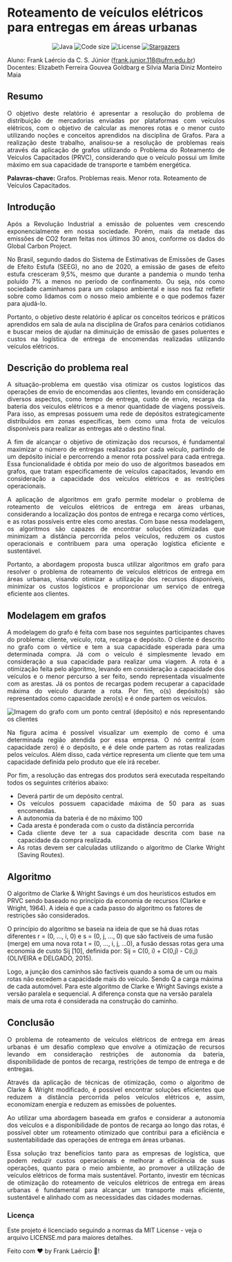 # Roteamento de veículos elétricos para entregas em áreas urbanas

<p align="center">
  <img alt="Java" src="https://img.shields.io/badge/-Java-red?logo=openjdk&logoColor=white">
  
  <img alt="Code size" src="https://img.shields.io/github/languages/code-size/franklaercio/blog-clean-architecture">

  <img alt="License" src="https://img.shields.io/badge/license-MIT-brightgreen">
   <a href="https://github.com/franklaercio/blog-clean-architecture/stargazers">
    <img alt="Stargazers" src="https://img.shields.io/github/stars/franklaercio/eletric-vehicle-route?style=social">
  </a>
</p>

Aluno: Frank Laércio da C. S. Júnior (frank.junior.118@ufrn.edu.br) <br>
Docentes: Elizabeth Ferreira Gouvea Goldbarg e Silvia Maria Diniz Monteiro Maia

## Resumo

<p style="text-align: justify;">
  O objetivo deste relatório é apresentar a resolução do problema de distribuição de mercadorias enviadas por plataformas com veículos elétricos, com o objetivo de  calcular as menores rotas e o menor custo utilizando noções e conceitos aprendidos na disciplina de Grafos. Para a realização deste trabalho, analisou-se a resolução de problemas reais através da aplicação de grafos utilizando o Problema do Roteamento de Veículos Capacitados (PRVC), considerando que o veículo possui um limite máximo em sua capacidade de transporte e também energética.
</p>

<p><b>Palavras-chave:</b> Grafos. Problemas reais. Menor rota. Roteamento de Veículos Capacitados.</p>

## Introdução
<div style="text-align: justify;">
  <p>Após a Revolução Industrial a emissão de poluentes vem crescendo exponencialmente em nossa sociedade. Porém, mais da metade das emissões de CO2 foram feitas nos últimos 30 anos, conforme os dados do Global Carbon Project.</p>
  <p>No Brasil, segundo dados do Sistema de Estimativas de Emissões de Gases de Efeito Estufa (SEEG), no ano de 2020, a emissão de gases de efeito estufa cresceram 9,5%, mesmo que durante a pandemia o mundo tenha poluído 7% a menos no período de confinamento. Ou seja, nós como sociedade caminhamos para um colapso ambiental e isso nos faz refletir sobre como lidamos com o nosso meio ambiente e o que podemos fazer para ajudá-lo.</p>
  <p>Portanto, o objetivo deste relatório é aplicar os conceitos teóricos e práticos aprendidos em sala de aula na disciplina de Grafos para cenários cotidianos e buscar meios de ajudar na diminuição de emissão de gases poluentes e custos na logística de entrega de encomendas realizadas utilizando veículos elétricos.</p>
  
  ## Descrição do problema real
  <p>A situação-problema em questão visa otimizar os custos logísticos das operações de envio de encomendas aos clientes, levando em consideração diversos aspectos, como tempo de entrega, custo de envio, recarga da bateria dos veículos elétricos e a menor quantidade de viagens possíveis. Para isso, as empresas possuem uma rede de depósitos estrategicamente distribuídos em zonas específicas, bem como uma frota de veículos disponíveis para realizar as entregas até o destino final.</p>
  <p>A fim de alcançar o objetivo de otimização dos recursos, é fundamental maximizar o número de entregas realizadas por cada veículo, partindo de um depósito inicial e percorrendo a menor rota possível para cada entrega. Essa funcionalidade é obtida por meio do uso de algoritmos baseados em grafos, que tratam especificamente de veículos capacitados, levando em consideração a capacidade dos veículos elétricos e as restrições operacionais.</p>
  <p>A aplicação de algoritmos em grafo permite modelar o problema de roteamento de veículos elétricos de entrega em áreas urbanas, considerando a localização dos pontos de entrega e recarga como vértices, e as rotas possíveis entre eles como arestas. Com base nessa modelagem, os algoritmos são capazes de encontrar soluções otimizadas que minimizam a distância percorrida pelos veículos, reduzem os custos operacionais e contribuem para uma operação logística eficiente e sustentável.</p>
  <p>Portanto, a abordagem proposta busca utilizar algoritmos em grafo para resolver o problema de roteamento de veículos elétricos de entrega em áreas urbanas, visando otimizar a utilização dos recursos disponíveis, minimizar os custos logísticos e proporcionar um serviço de entrega eficiente aos clientes.</p>
</div>

## Modelagem em grafos

<div style="text-align: justify;">
  <p>A modelagem do grafo é feita com base nos seguintes participantes chaves do problema: cliente, veículo, rota, recarga e depósito. O cliente é descrito no grafo com o vértice e tem a sua capacidade esperada para uma determinada compra. Já com o veículo é simplesmente levado em consideração a sua capacidade para realizar uma viagem. A rota é a otimização feita pelo algoritmo, levando em consideração a capacidade dos veículos e o menor percurso a ser feito, sendo representada visualmente com as arestas. Já os pontos de recargas podem recuperar a capacidade máxima do veículo durante a rota. Por fim, o(s) depósito(s) são representados como capacidade zero(s) e é onde partem os veículos.</p>
  <img src="assets/graph.jpg" alt="Imagem do grafo com um ponto central (depósito) e nós representando os clientes"/>
  <p>Na figura acima é possível visualizar um exemplo de como é uma determinada região atendida por essa empresa. O nó central (com capacidade zero) é o depósito, e é dele onde partem as rotas realizadas pelos veículos. Além disso, cada vértice representa um cliente que tem uma capacidade definida pelo produto que ele irá receber.</p>
  <p>Por fim, a resolução das entregas dos produtos será executada respeitando todos os seguintes critérios abaixo: 
    <ul>
      <li>Deverá partir de um depósito central.</li>
      <li>Os veículos possuem capacidade máxima de 50 para as suas encomendas.</li>
      <li>A autonomia da bateria é de no máximo 100</li>
      <li>Cada aresta é ponderada com o custo da distância percorrida</li>
      <li>Cada cliente deve ter a sua capacidade descrita com base na capacidade da compra realizada.</li>
      <li>As rotas devem ser calculadas utilizando o algoritmo de Clarke Wright (Saving Routes).</li>
    </ul>
  </p>
</div>

## Algoritmo

<div>
  <p>O algoritmo de Clarke & Wright Savings é um dos heurísticos estudos em PRVC sendo baseado no princípio da economia de recursos (Clarke e Wright, 1964). A ideia é que a cada passo do algoritmo os fatores de restrições são considerados.</p>
  <p>O princípio do algoritmo se baseia na ideia de que se há duas rotas diferentes r = (0, ..., i, 0) e s = (0, j, ..., 0) que são factíveis de uma fusão (merge) em uma nova rota t = (0, ..., i, j, ...0), a fusão dessas rotas gera uma economia de custo Sij [10], definida por: Sij = C(0, i) + C(0,j) - C(i,j) (OLIVEIRA e DELGADO, 2015).</p>
  <p>Logo, a junção dos caminhos são factíveis quando a soma de um ou mais rotas não excedem a capacidade mais do veículo. Sendo Q a carga máxima de cada automóvel. Para este algoritmo de Clarke e Wright Savings existe a versão paralela e sequencial. A diferença consta que na versão paralela mais de uma rota é considerada na construção do caminho.</p>
</div>

## Conclusão

<div style="text-align: justify;">
  <p>O problema de roteamento de veículos elétricos de entrega em áreas urbanas é um desafio complexo que envolve a otimização de recursos levando em consideração restrições de autonomia da bateria, disponibilidade de pontos de recarga, restrições de tempo de entrega e de entregas.</p>
  <p>Através da aplicação de técnicas de otimização, como o algoritmo de Clarke & Wright modificado, é possível encontrar soluções eficientes que reduzem a distância percorrida pelos veículos elétricos e, assim, economizam energia e reduzem as emissões de poluentes.</p>
  <p>Ao utilizar uma abordagem baseada em grafos e considerar a autonomia dos veículos e a disponibilidade de pontos de recarga ao longo das rotas, é possível obter um roteamento otimizado que contribui para a eficiência e sustentabilidade das operações de entrega em áreas urbanas.</p>
  <p>Essa solução traz benefícios tanto para as empresas de logística, que podem reduzir custos operacionais e melhorar a eficiência de suas operações, quanto para o meio ambiente, ao promover a utilização de veículos elétricos de forma mais sustentável. Portanto, investir em técnicas de otimização do roteamento de veículos elétricos de entrega em áreas urbanas é fundamental para alcançar um transporte mais eficiente, sustentável e alinhado com as necessidades das cidades modernas.</p>
</div>

### Licença

Este projeto é licenciado seguindo a normas da MIT License - veja o arquivo LICENSE.md para maiores detalhes.

Feito com :hearts: by Frank Laércio :wave:!
